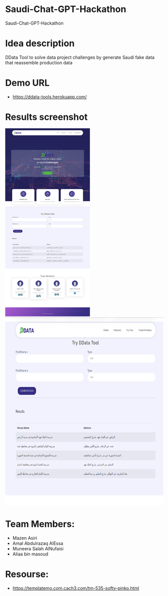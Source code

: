 # Saudi-Chat-GPT-Hackathon
Saudi-Chat-GPT-Hackathon

# Idea description
DData Tool to solve data project challenges by generate Saudi fake data that reassemble production data

# Demo URL
- https://ddata-tools.herokuapp.com/

# Results screenshot
<img src="https://github.com/Muneera-Salah/Saudi-Chat-GPT-Hackathon/blob/master/screenshot/DData-Tools-MVP.png" height="600">
<img src="https://github.com/Muneera-Salah/Saudi-Chat-GPT-Hackathon/blob/master/screenshot/DData-Tools-MVP2.png" height="600">


# Team Members:
- Mazen Asiri
- Amal Abdulrazaq AlEssa
- Muneera Salah AlNufaisi
- Aliaa bin masoud


# Resourse:
- https://templatemo.com.cach3.com/tm-535-softy-pinko.html
